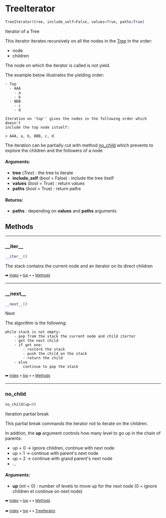 # TreeIterator

``` python
TreeIterator(tree, include_self=False, values=True, paths=True)
```

Iterator of a Tree

This iterator iterates recursively on all the nodes in the [Tree](tree-tree.md) in the order:
- node
- children

The node on which the iterator is called is not yield.

The example below illustrates the yielding order:
    
```
- Top
  - AAA
    - a
    - b
  - BBB
    - c
    - d
    
Iteration on 'top'' gives the nodes in the following order which doesn't
include the top node istself:
    
> AAA, a, b, BBB, c, d
```

The iteration can be partially cut with method [no_child](tree-treeiterator.md#no_child) which prevents
to explore the children and the followers of a node

#### Arguments:
- **tree** (_Tree_) : the tree to iterate
- **include_self** (_bool_ = False) : include the tree itself
- **values** (_bool_ = True) : return values
- **paths** (_bool_ = True) : return paths



#### Returns:
- **paths** : depending on **values** and **paths** arguments

## Methods



----------
### \_\_iter__

``` python
__iter__()
```

The stack contains the current node and an iterator on its direct children

<sub>:arrow_right: [index](index.md) :black_small_square: [top](#treeiterator) :black_small_square:  :black_small_square: [Methods](tree-treeiterator.md#methods)</sub>

----------
### \_\_next__

``` python
__next__()
```

Next

The algorithm is the following:

```
while stack is not empty:
    - pop from the stack the current node and child itertor
    - get the next child
    - if got one:
        - restore the stack
        - push the child on the stack
        - return the child
    - else
        continue to pop the stack
```

<sub>:arrow_right: [index](index.md) :black_small_square: [top](#treeiterator) :black_small_square:  :black_small_square: [Methods](tree-treeiterator.md#methods)</sub>

----------
### no_child

``` python
no_child(up=0)
```

Iteration partial break

This partial break commands the iterator not to iterate on the children.

In addtion, the **up** argument controls how many level to go up in the chain
of parents:
- up = 0 -> ignore children, continue with next node
- up = 1 -> continue with parent's next node
- up = 2 -> continue with grand parent's next node
- ...

#### Arguments:
- **up** (_int_ = 0) : number of levels to move up for the next node (0 = ignore children et continue on next node)

<sub>:arrow_right: [index](index.md) :black_small_square: [top](#treeiterator) :black_small_square:  :black_small_square: [Methods](tree-treeiterator.md#methods)</sub>

<sub>:arrow_right: [index](index.md) :black_small_square: [top](#treeiterator) :black_small_square:  :black_small_square: [TreeIterator](tree-treeiterator.md)</sub>